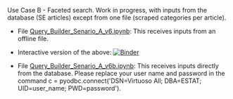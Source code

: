 
Use Case B - Faceted search. Work in progress, with inputs from the database (SE articles) except from one file (scraped categories per article).
* File [Query_Builder_Senario_A_v6.ipynb](Query_Builder_Senario_A_v6.ipynb): This receives inputs from an offline file.
* Interactive version of the above: [![Binder](https://mybinder.org/badge_logo.svg)](https://mybinder.org/v2/gh/KSpiliop/Query_builder/main?filepath=Query_Builder_Senario_A_v6.ipynb) 


* File [Query_Builder_Senario_A_v6b.ipynb](Query_Builder_Senario_A_v6b.ipynb): This receives inputs directly from the database. Please replace your user name and password in the command c = pyodbc.connect('DSN=Virtuoso All; DBA=ESTAT; UID=user_name; PWD=password'). 
